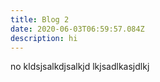 ```yaml
---
title: Blog 2
date: 2020-06-03T06:59:57.084Z
description: hi
---
```

no kldsjsalkdjsalkjd lkjsadlkasjdlkj